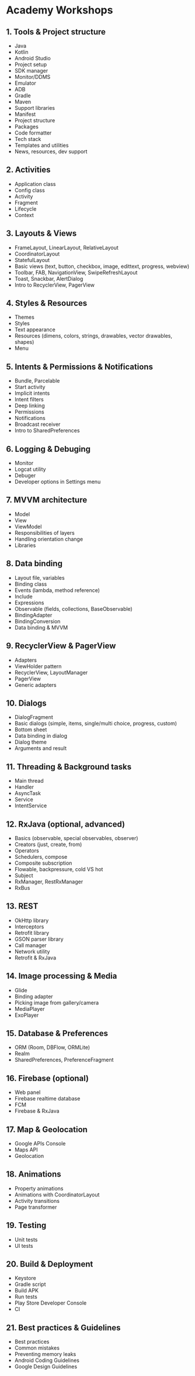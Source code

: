 Academy Workshops
=================

## 1. Tools & Project structure

- Java
- Kotlin
- Android Studio
- Project setup
- SDK manager
- Monitor/DDMS
- Emulator
- ADB
- Gradle
- Maven
- Support libraries
- Manifest
- Project structure
- Packages
- Code formatter
- Tech stack
- Templates and utilities
- News, resources, dev support

## 2. Activities

- Application class
- Config class
- Activity
- Fragment
- Lifecycle
- Context

## 3. Layouts & Views

- FrameLayout, LinearLayout, RelativeLayout
- CoordinatorLayout
- StatefulLayout
- Basic views (text, button, checkbox, image, edittext, progress, webview)
- Toolbar, FAB, NavigationView, SwipeRefreshLayout
- Toast, Snackbar, AlertDialog
- Intro to RecyclerView, PagerView

## 4. Styles & Resources

- Themes
- Styles
- Text appearance
- Resources (dimens, colors, strings, drawables, vector drawables, shapes)
- Menu

## 5. Intents & Permissions & Notifications

- Bundle, Parcelable
- Start activity
- Implicit intents
- Intent filters
- Deep linking
- Permissions
- Notifications
- Broadcast receiver
- Intro to SharedPreferences

## 6. Logging & Debuging

- Monitor
- Logcat utility
- Debuger
- Developer options in Settings menu

## 7. MVVM architecture

- Model
- View
- ViewModel
- Responsibilities of layers
- Handling orientation change
- Libraries

## 8. Data binding

- Layout file, variables
- Binding class
- Events (lambda, method reference)
- Include
- Expressions
- Observable (fields, collections, BaseObservable)
- BindingAdapter
- BindingConversion
- Data binding & MVVM

## 9. RecyclerView & PagerView

- Adapters
- ViewHolder pattern
- RecyclerView, LayoutManager
- PagerView
- Generic adapters

## 10. Dialogs

- DialogFragment
- Basic dialogs (simple, items, single/multi choice, progress, custom)
- Bottom sheet
- Data binding in dialog
- Dialog theme
- Arguments and result

## 11. Threading & Background tasks

- Main thread
- Handler
- AsyncTask
- Service
- IntentService

## 12. RxJava (optional, advanced)

- Basics (observable, special observables, observer)
- Creators (just, create, from)
- Operators
- Schedulers, compose
- Composite subscription
- Flowable, backpressure, cold VS hot
- Subject
- RxManager, RestRxManager
- RxBus

## 13. REST

- OkHttp library
- Interceptors
- Retrofit library
- GSON parser library
- Call manager
- Network utility
- Retrofit & RxJava

## 14. Image processing & Media

- Glide
- Binding adapter
- Picking image from gallery/camera
- MediaPlayer
- ExoPlayer

## 15. Database & Preferences

- ORM (Room, DBFlow, ORMLite)
- Realm
- SharedPreferences, PreferenceFragment

## 16. Firebase (optional)

- Web panel
- Firebase realtime database
- FCM
- Firebase & RxJava

## 17. Map & Geolocation

- Google APIs Console
- Maps API
- Geolocation 

## 18. Animations

- Property animations
- Animations with CoordinatorLayout
- Activity transitions
- Page transformer

## 19. Testing

- Unit tests
- UI tests

## 20. Build & Deployment

- Keystore
- Gradle script
- Build APK
- Run tests
- Play Store Developer Console
- CI

## 21. Best practices & Guidelines

- Best practices
- Common mistakes
- Preventing memory leaks
- Android Coding Guidelines
- Google Design Guidelines
